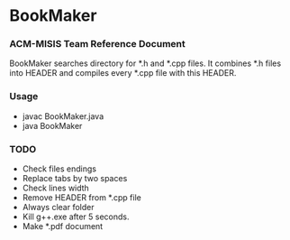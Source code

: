 # BookMaker

### ACM-MISIS Team Reference Document

BookMaker searches directory for *.h and *.cpp files. It combines *.h files into HEADER and compiles every *.cpp file with this HEADER. 

### Usage

- javac BookMaker.java
- java BookMaker <dir>

### TODO

* Check files endings
* Replace tabs by two spaces
* Check lines width
* Remove HEADER from *.cpp file
* Always clear folder
* Kill g++.exe after 5 seconds. 
* Make *.pdf document



